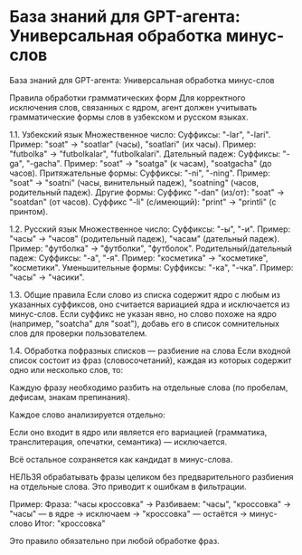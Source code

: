 # База знаний для GPT-агента: Универсальная обработка минус-слов

База знаний для GPT-агента: Универсальная обработка минус-слов

Правила обработки грамматических форм
Для корректного исключения слов, связанных с ядром, агент должен учитывать грамматические формы слов в узбекском и русском языках.

1.1. Узбекский язык
Множественное число:
Суффиксы: "-lar", "-lari".
Пример: "soat" → "soatlar" (часы), "soatlari" (их часы).
Пример: "futbolka" → "futbolkalar", "futbolkalari".
Дательный падеж:
Суффиксы: "-ga", "-gacha".
Пример: "soat" → "soatga" (к часам), "soatgacha" (до часов).
Притяжательные формы:
Суффиксы: "-ni", "-ning".
Пример: "soat" → "soatni" (часы, винительный падеж), "soatning" (часов, родительный падеж).
Другие формы:
Суффикс "-dan" (из/от): "soat" → "soatdan" (от часов).
Суффикс "-li" (с/имеющий): "print" → "printli" (с принтом).

1.2. Русский язык
Множественное число:
Суффиксы: "-ы", "-и".
Пример: "часы" → "часов" (родительный падеж), "часам" (дательный падеж).
Пример: "футболка" → "футболки", "футболок".
Родительный/дательный падеж:
Суффиксы: "-а", "-я".
Пример: "косметика" → "косметике", "косметики".
Уменьшительные формы:
Суффиксы: "-ка", "-чка".
Пример: "часы" → "часики".

1.3. Общие правила
Если слово из списка содержит ядро с любым из указанных суффиксов, оно считается вариацией ядра и исключается из минус-слов.
Если суффикс не указан явно, но слово похоже на ядро (например, "soatcha" для "soat"), добавь его в список сомнительных слов для проверки пользователем.

1.4. Обработка пофразных списков — разбиение на слова
Если входной список состоит из фраз (словосочетаний), каждая из которых содержит одно или несколько слов, то:

Каждую фразу необходимо разбить на отдельные слова (по пробелам, дефисам, знакам препинания).

Каждое слово анализируется отдельно:

Если оно входит в ядро или является его вариацией (грамматика, транслитерация, опечатки, семантика) — исключается.

Всё остальное сохраняется как кандидат в минус-слова.

НЕЛЬЗЯ обрабатывать фразы целиком без предварительного разбиения на отдельные слова. Это приводит к ошибкам в фильтрации.

Пример:
Фраза: "часы кроссовка"
→ Разбиваем: "часы", "кроссовка"
→ "часы" — в ядре → исключаем
→ "кроссовка" — остаётся → минус-слово
Итог: "кроссовка"

Это правило обязательно при любой обработке фраз.